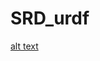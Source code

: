 # SRD_urdf

[alt text](https://github.com/jimohafeezco/SRD_urdf/blob/master/littledog/Error1_littledog.png)
